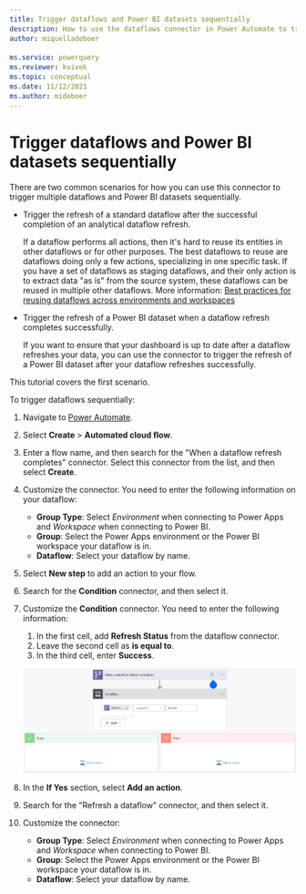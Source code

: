 ```yaml
---
title: Trigger dataflows and Power BI datasets sequentially
description: How to use the dataflows connector in Power Automate to trigger dataflows and Power BI datasets sequentially
author: miquelladeboer

ms.service: powerquery
ms.reviewer: kvivek
ms.topic: conceptual
ms.date: 11/12/2021
ms.author: mideboer
---
```


# Trigger dataflows and Power BI datasets sequentially

There are two common scenarios for how you can use this connector to trigger multiple dataflows and Power BI datasets sequentially.

* Trigger the refresh of a standard dataflow after the successful completion of an analytical dataflow refresh.

  If a dataflow performs all actions, then it's hard to reuse its entities in other dataflows or for other purposes. The best dataflows to reuse are dataflows doing only a few actions, specializing in one specific task. If you have a set of dataflows as staging dataflows, and their only action is to extract data "as is" from the source system, these dataflows can be reused in multiple other dataflows. More information: [Best practices for reusing dataflows across environments and workspaces](./best-practices-reusing-dataflows.md)

* Trigger the refresh of a Power BI dataset when a dataflow refresh completes successfully.

  If you want to ensure that your dashboard is up to date after a dataflow refreshes your data, you can use the connector to trigger the refresh of a Power BI dataset after your dataflow refreshes successfully.

This tutorial covers the first scenario.

To trigger dataflows sequentially:

1. Navigate to [Power Automate](https://flow.microsoft.com).
2. Select **Create** > **Automated cloud flow**.
3. Enter a flow name, and then search for the "When a dataflow refresh completes" connector. Select this connector from the list, and then select **Create**.
4. Customize the connector. You need to enter the following information on your dataflow:

   * **Group Type**: Select *Environment* when connecting to Power Apps and *Workspace* when connecting to Power BI.
   * **Group**: Select the Power Apps environment or the Power BI workspace your dataflow is in.
   * **Dataflow**: Select your dataflow by name.

5. Select **New step** to add an action to your flow.
6. Search for the **Condition** connector, and then select it.
7. Customize the **Condition** connector. You need to enter the following information:

   1. In the first cell, add **Refresh Status** from the dataflow connector.
   2. Leave the second cell as **is equal to**.
   3. In the third cell, enter **Success**.

   ![Overview of simultaneous dataflow.](media/emailyesnosuccess.PNG)

8. In the **If Yes** section, select **Add an action**.
9. Search for the "Refresh a dataflow" connector, and then select it.
10. Customize the connector:

    * **Group Type**: Select *Environment* when connecting to Power Apps and *Workspace* when connecting to Power BI.
    * **Group**: Select the Power Apps environment or the Power BI workspace your dataflow is in.
    * **Dataflow**: Select your dataflow by name.
